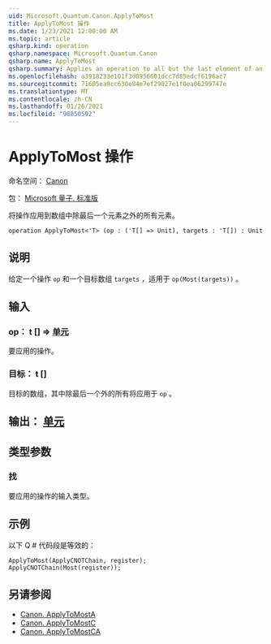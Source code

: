 ```yaml
---
uid: Microsoft.Quantum.Canon.ApplyToMost
title: ApplyToMost 操作
ms.date: 1/23/2021 12:00:00 AM
ms.topic: article
qsharp.kind: operation
qsharp.namespace: Microsoft.Quantum.Canon
qsharp.name: ApplyToMost
qsharp.summary: Applies an operation to all but the last element of an array.
ms.openlocfilehash: a3918233e101f3d8956601dcc7d85edcf6196ac7
ms.sourcegitcommit: 71605ea9cc630e84e7ef29027e1f0ea06299747e
ms.translationtype: MT
ms.contentlocale: zh-CN
ms.lasthandoff: 01/26/2021
ms.locfileid: "98850592"
---
```

# <a name="applytomost-operation"></a>ApplyToMost 操作

命名空间： [Canon](xref:Microsoft.Quantum.Canon)

包： [Microsoft 量子. 标准版](https://nuget.org/packages/Microsoft.Quantum.Standard)


将操作应用到数组中除最后一个元素之外的所有元素。

```qsharp
operation ApplyToMost<'T> (op : ('T[] => Unit), targets : 'T[]) : Unit
```


## <a name="description"></a>说明

给定一个操作 `op` 和一个目标数组 `targets` ，适用于 `op(Most(targets))` 。

## <a name="input"></a>输入

### <a name="op--t--unit"></a>op： t [] => [单元](xref:microsoft.quantum.lang-ref.unit) 

要应用的操作。


### <a name="targets--t"></a>目标： t []

目标的数组，其中除最后一个外的所有将应用于 `op` 。



## <a name="output--unit"></a>输出： [单元](xref:microsoft.quantum.lang-ref.unit)



## <a name="type-parameters"></a>类型参数

### <a name="t"></a>找

要应用的操作的输入类型。

## <a name="example"></a>示例

以下 Q # 代码段是等效的：

```qsharp
ApplyToMost(ApplyCNOTChain, register);
ApplyCNOTChain(Most(register));
```

## <a name="see-also"></a>另请参阅

- [Canon. ApplyToMostA](xref:Microsoft.Quantum.Canon.ApplyToMostA)
- [Canon. ApplyToMostC](xref:Microsoft.Quantum.Canon.ApplyToMostC)
- [Canon. ApplyToMostCA](xref:Microsoft.Quantum.Canon.ApplyToMostCA)